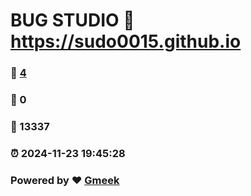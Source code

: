 # BUG STUDIO :link: https://sudo0015.github.io 
### :page_facing_up: [4](https://sudo0015.github.io/tag.html) 
### :speech_balloon: 0 
### :hibiscus: 13337 
### :alarm_clock: 2024-11-23 19:45:28 
### Powered by :heart: [Gmeek](https://github.com/Meekdai/Gmeek)

